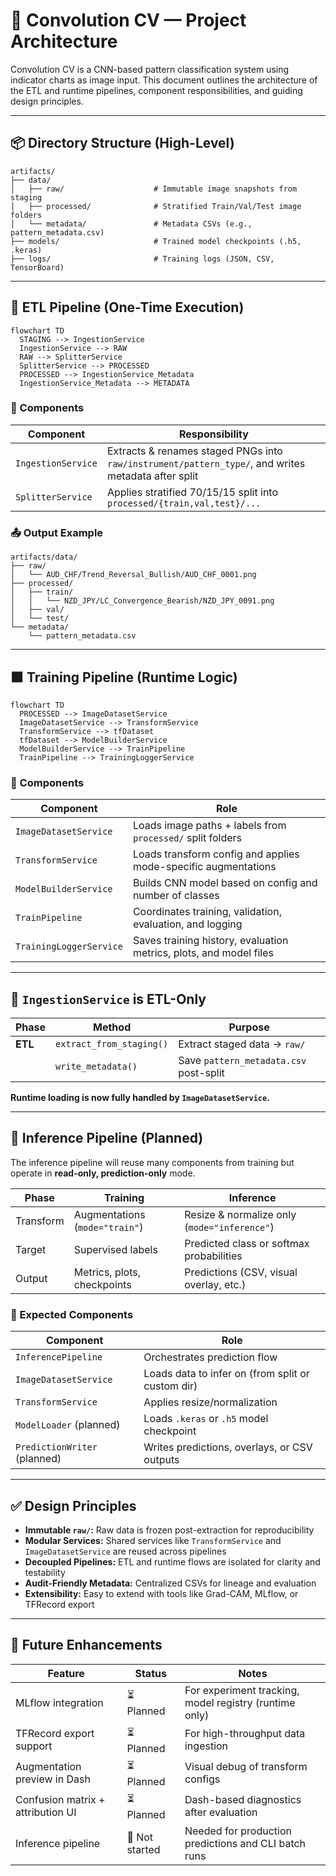 # 🧱 Convolution CV — Project Architecture

Convolution CV is a CNN-based pattern classification system using indicator charts as image input. This document outlines the architecture of the ETL and runtime pipelines, component responsibilities, and guiding design principles.

---

## 📦 Directory Structure (High-Level)

```text
artifacts/
├── data/
│   ├── raw/                    # Immutable image snapshots from staging
│   ├── processed/              # Stratified Train/Val/Test image folders
│   └── metadata/               # Metadata CSVs (e.g., pattern_metadata.csv)
├── models/                     # Trained model checkpoints (.h5, .keras)
├── logs/                       # Training logs (JSON, CSV, TensorBoard)
```

---

## 🔷 ETL Pipeline (One-Time Execution)

```mermaid
flowchart TD
  STAGING --> IngestionService
  IngestionService --> RAW
  RAW --> SplitterService
  SplitterService --> PROCESSED
  PROCESSED --> IngestionService_Metadata
  IngestionService_Metadata --> METADATA
```

### 🔹 Components

| Component          | Responsibility                                                                                      |
| ------------------ | --------------------------------------------------------------------------------------------------- |
| `IngestionService` | Extracts & renames staged PNGs into `raw/instrument/pattern_type/`, and writes metadata after split |
| `SplitterService`  | Applies stratified 70/15/15 split into `processed/{train,val,test}/...`                             |

### 📤 Output Example

```text
artifacts/data/
├── raw/
│   └── AUD_CHF/Trend_Reversal_Bullish/AUD_CHF_0001.png
├── processed/
│   ├── train/
│   │   └── NZD_JPY/LC_Convergence_Bearish/NZD_JPY_0091.png
│   ├── val/
│   └── test/
└── metadata/
    └── pattern_metadata.csv
```

---

## 🟧 Training Pipeline (Runtime Logic)

```mermaid
flowchart TD
  PROCESSED --> ImageDatasetService
  ImageDatasetService --> TransformService
  TransformService --> tfDataset
  tfDataset --> ModelBuilderService
  ModelBuilderService --> TrainPipeline
  TrainPipeline --> TrainingLoggerService
```

### 🔸 Components

| Component               | Role                                                               |
| ----------------------- | ------------------------------------------------------------------ |
| `ImageDatasetService`   | Loads image paths + labels from `processed/` split folders         |
| `TransformService`      | Loads transform config and applies mode-specific augmentations     |
| `ModelBuilderService`   | Builds CNN model based on config and number of classes             |
| `TrainPipeline`         | Coordinates training, validation, evaluation, and logging          |
| `TrainingLoggerService` | Saves training history, evaluation metrics, plots, and model files |

---

## 🔁 `IngestionService` is ETL-Only

| Phase   | Method                   | Purpose                                |
| ------- | ------------------------ | -------------------------------------- |
| **ETL** | `extract_from_staging()` | Extract staged data → `raw/`           |
|         | `write_metadata()`       | Save `pattern_metadata.csv` post-split |

**Runtime loading is now fully handled by `ImageDatasetService`.**

---

## 🔄 Inference Pipeline (Planned)

The inference pipeline will reuse many components from training but operate in **read-only, prediction-only** mode.

| Phase     | Training                       | Inference                                    |
| --------- | ------------------------------ | -------------------------------------------- |
| Transform | Augmentations (`mode="train"`) | Resize & normalize only (`mode="inference"`) |
| Target    | Supervised labels              | Predicted class or softmax probabilities     |
| Output    | Metrics, plots, checkpoints    | Predictions (CSV, visual overlay, etc.)      |

### 🔸 Expected Components

| Component                    | Role                                              |
| ---------------------------- | ------------------------------------------------- |
| `InferencePipeline`          | Orchestrates prediction flow                      |
| `ImageDatasetService`        | Loads data to infer on (from split or custom dir) |
| `TransformService`           | Applies resize/normalization                      |
| `ModelLoader` (planned)      | Loads `.keras` or `.h5` model checkpoint          |
| `PredictionWriter` (planned) | Writes predictions, overlays, or CSV outputs      |

---

## ✅ Design Principles

* **Immutable `raw/`:** Raw data is frozen post-extraction for reproducibility
* **Modular Services:** Shared services like `TransformService` and `ImageDatasetService` are reused across pipelines
* **Decoupled Pipelines:** ETL and runtime flows are isolated for clarity and testability
* **Audit-Friendly Metadata:** Centralized CSVs for lineage and evaluation
* **Extensibility:** Easy to extend with tools like Grad-CAM, MLflow, or TFRecord export

---

## 🔮 Future Enhancements

| Feature                           | Status         | Notes                                                  |
| --------------------------------- | -------------- | ------------------------------------------------------ |
| MLflow integration                | ⏳ Planned      | For experiment tracking, model registry (runtime only) |
| TFRecord export support           | ⏳ Planned      | For high-throughput data ingestion                     |
| Augmentation preview in Dash      | ⏳ Planned      | Visual debug of transform configs                      |
| Confusion matrix + attribution UI | ⏳ Planned      | Dash-based diagnostics after evaluation                |
| Inference pipeline                | 🚧 Not started | Needed for production predictions and CLI batch runs   |

